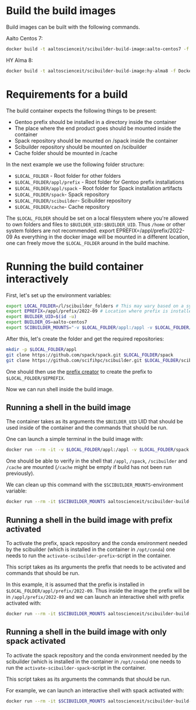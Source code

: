 # Build the build images

Build images can be built with the following commands.

Aalto Centos 7:
```sh
docker build -t aaltoscienceit/scibuilder-build-image:aalto-centos7 -f Dockerfile.aalto-centos7 .
```

HY Alma 8:
```sh
docker build -t aaltoscienceit/scibuilder-build-image:hy-alma8 -f Dockerfile.hy-alma8 .
```

# Requirements for a build

The build container expects the following things to be present:

- Gentoo prefix should be installed in a directory inside the container
- The place where the end product goes should be mounted inside the container
- Spack repository should be mounted on /spack inside the container
- Scibuilder repository should be mounted on /scibuilder
- Cache folder should be mounted in /cache

In the next example we use the following folder structure:
- `$LOCAL_FOLDER` - Root folder for other folders
- `$LOCAL_FOLDER/appl/prefix` - Root folder for Gentoo prefix installations
- `$LOCAL_FOLDER/appl/spack` - Root folder for Spack installation artifacts
- `$LOCAL_FOLDER/spack`- Spack repository
- `$LOCAL_FOLDER/scibuilder`- Scibuilder repository
- `$LOCAL_FOLDER/cache`- Cache repository

The `$LOCAL_FOLDER` should be set on a local filesystem where you're allowed
to own folders and files to `$BUILDER_UID:$BUILDER_UID`. Thus `/home` or other
system folders are not recommended.
export EPREFIX=/appl/prefix/2022-09
As everything in the docker image will be mounted in a different location, one
can freely move the `$LOCAL_FOLDER` around in the build machine.

# Running the build container interactively

First, let's set up the environment variables:
```sh
export LOCAL_FOLDER=/l/scibuilder_folders # This may wary based on a system where you're running
export EPREFIX=/appl/prefix/2022-09 # Location where prefix is installed in the container
export BUILDER_UID=$(id -u)
export BUILDER_OS=aalto-centos7
export SCIBUILDER_MOUNTS="-v $LOCAL_FOLDER/appl:/appl -v $LOCAL_FOLDER/spack:/spack -v $LOCAL_FOLDER/scibuilder:/scibuilder -v $LOCAL_FOLDER/cache:/cache"
```

After this, let's create the folder and get the required repositories:

```sh
mkdir -p $LOCAL_FOLDER/appl
git clone https://github.com/spack/spack.git $LOCAL_FOLDER/spack
git clone https://github.com/scifihpc/scibuilder.git $LOCAL_FOLDER/scibuilder
```

One should then use the [prefix creator](../prefix-creator/README.md) to create the prefix
to `$LOCAL_FOLDER/$EPREFIX`.

Now we can run shell inside the build image.

## Running a shell in the build image

The container takes as its arguments the `$BUILDER_UID` UID that should be
used inside of the container and the commands that should be run.

One can launch a simple terminal in the build image with:
```sh
docker run --rm -it -v $LOCAL_FOLDER/appl:/appl -v $LOCAL_FOLDER/spack:/spack -v $LOCAL_FOLDER/scibuilder:/scibuilder -v $LOCAL_FOLDER/cache:/cache aaltoscienceit/scibuilder-build-image:$BUILDER_OS $BUILDER_UID bash
```

One should be able to verify in the shell that `/appl`, `/spack`, `/scibuilder`
and `/cache` are mounted (`/cache` might be empty if build has not been run
previously).

We can clean up this command with the `$SCIBUILDER_MOUNTS`-environment variable:
```sh
docker run --rm -it $SCIBUILDER_MOUNTS aaltoscienceit/scibuilder-build-image:$BUILDER_OS $BUILDER_UID bash
```

## Running a shell in the build image with prefix activated

To activate the prefix, spack repository and the conda environment needed by the
scibuilder (which is installed in the container in `/opt/conda`) one needs to run
the `activate-scibuilder-prefix`-script in the container.

This script takes as its arguments the prefix that needs to be activated and
commands that should be run.

In this example, it is assumed that the prefix is installed in
`$LOCAL_FOLDER/appl/prefix/2022-09`. Thus inside the image the prefix will be in
`/appl/prefix/2022-09` and we can launch an interactive shell with prefix
activated with:

```sh
docker run --rm -it $SCIBUILDER_MOUNTS aaltoscienceit/scibuilder-build-image:$BUILDER_OS $BUILDER_UID activate-scibuilder-prefix $EPREFIX bash
```

## Running a shell in the build image with only spack activated

To activate the spack repository and the conda environment needed by the
scibuilder (which is installed in the container in `/opt/conda`) one needs to run
the `activate-scibuilder-spack`-script in the container.

This script takes as its arguments the commands that should be run.

For example, we can launch an interactive shell with spack activated with:
```sh
docker run --rm -it $SCIBUILDER_MOUNTS aaltoscienceit/scibuilder-build-image:$BUILDER_OS $BUILDER_UID activate-scibuilder-spack bash
```
